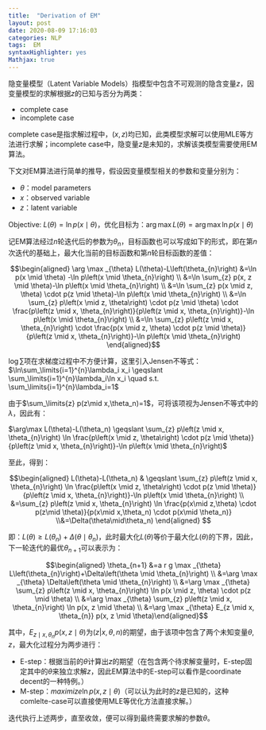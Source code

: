 ```yaml
---
title:  "Derivation of EM"
layout: post
date: 2020-08-09 17:16:03
categories: NLP
tags:  EM
syntaxHighlighter: yes
Mathjax: true
---
```


隐变量模型（Latent Variable Models）指模型中包含不可观测的隐含变量$z$，因变量模型的求解根据$z$的已知与否分为两类：

- complete case
- incomplete case

complete case是指求解过程中，$(x,z)$均已知，此类模型求解可以使用MLE等方法进行求解；incomplete case中，隐变量$z$是未知的，求解该类模型需要使用EM算法。

下文对EM算法进行简单的推导，假设因变量模型相关的参数和变量分别为：

- $\theta$：model parameters
- $x$：observed variable
- $z$：latent variable

Objective: $L(\theta)= \ln p(x\mid \theta)$，优化目标为：$\arg \max L(\theta)=\arg \max \ln p(x\mid\theta)$

记EM算法经过$n$轮迭代后的参数为$\theta_n$，目标函数也可以写成如下的形式，即在第$n$次迭代的基础上，最大化当前的目标函数和第$n$轮目标函数的差值：

$$\begin{aligned} \arg \max _{\theta} L(\theta)-L\left(\theta_{n}\right) &=\ln p(x \mid \theta) -\ln p\left(x \mid \theta_{n}\right) \\ &=\ln \sum_{z} p(x, z \mid \theta)-\ln p\left(x \mid \theta_{n}\right) \\ &=\ln \sum_{z} p(x \mid z, \theta) \cdot p(z \mid \theta)-\ln p\left(x \mid \theta_{n}\right) \\ &=\ln \sum_{z} p\left(x \mid z, \theta\right) \cdot p(z \mid \theta) \cdot \frac{p\left(z \mid x, \theta_{n}\right)}{p\left(z \mid x, \theta_{n}\right)}-\ln p\left(x \mid \theta_{n}\right) \\ &=\ln \sum_{z} p\left(z \mid x, \theta_{n}\right) \cdot \frac{p(x \mid z, \theta) \cdot p(z \mid \theta)}{p\left(z \mid x, \theta_{n}\right)}-\ln p\left(x \mid \theta_{n}\right) \end{aligned}$$

$\log\sum$项在求梯度过程中不方便计算，这里引入Jensen不等式：$\ln\sum_\limits{i=1}^{n}\lambda_i x_i \geqslant \sum_\limits{i=1}^{n}\lambda_i\ln x_i \quad s.t. \sum_\limits{i=1}^{n}\lambda_i=1$

由于$\sum_\limits{z} p(z\mid x,\theta_n)=1$，可将该项视为Jensen不等式中的$\lambda$，因此有：

$\arg\max L(\theta)-L(\theta_n) \geqslant \sum_{z} p\left(z \mid x, \theta_{n}\right) \ln \frac{p\left(x \mid z, \theta\right) \cdot p(z \mid \theta)}{p\left(z \mid x, \theta_{n}\right)}-\ln p\left(x \mid \theta_{n}\right)$

至此，得到：

$$\begin{aligned} L(\theta)-L(\theta_n) & \geqslant \sum_{z} p\left(z \mid x, \theta_{n}\right) \ln \frac{p\left(x \mid z, \theta\right) \cdot p(z \mid \theta)}{p\left(z \mid x, \theta_{n}\right)}-\ln p\left(x \mid \theta_{n}\right) \\ &=\sum_{z} p\left(z \mid x, \theta_{n}\right) \ln \frac{p(x\mid z,\theta) \cdot p(z\mid \theta)}{p(x\mid x,\theta_n) \cdot p(x\mid \theta_n)} \\&=\Delta(\theta\mid\theta_n) \end{aligned} $$

即：$L(\theta)\geqslant L(\theta_n) +\Delta(\theta\mid\theta_n)$，此时最大化$L(\theta)$等价于最大化$L(\theta)$的下界，因此，下一轮迭代的最优$\theta_{n+1}$可以表示为：

$$\begin{aligned} \theta_{n+1} &=a r g \max _{\theta} L\left(\theta_{n}\right)+\Delta\left(\theta \mid \theta_{n}\right) \\ &=\arg \max _{\theta} \Delta\left(\theta \mid \theta_{n}\right) \\ &=\arg \max _{\theta} \sum_{z} p\left(z \mid x, \theta_{n}\right) \ln p(x \mid z, \theta) \cdot p(z \mid \theta) \\ &=\arg \max _{\theta} \sum_{z} p\left(z \mid x, \theta_{n}\right) \ln p(x, z \mid \theta) \\ &=\arg \max _{\theta} E_{z \mid x, \theta_{n}} p(x, z \mid \theta)\end{aligned}$$

其中，$E_{z \mid x, \theta_{n}} p(x, z \mid \theta)$为$(z|x,\theta,n)$的期望，由于该项中包含了两个未知变量$\theta,z$，最大化过程分为两步进行：

- E-step：根据当前的$\theta$计算出$z$的期望（在包含两个待求解变量时，E-step固定其中的$\theta$来独立求解$z$，因此EM算法中的E-step可以看作是coordinate decent的一种特例。）
- M-step：$maximize \ln p(x,z\mid \theta)$（可以认为此时的$z$是已知的，这种comlelte-case可以直接使用MLE等优化方法直接求解。）

迭代执行上述两步，直至收敛，便可以得到最终需要求解的参数$\theta$。